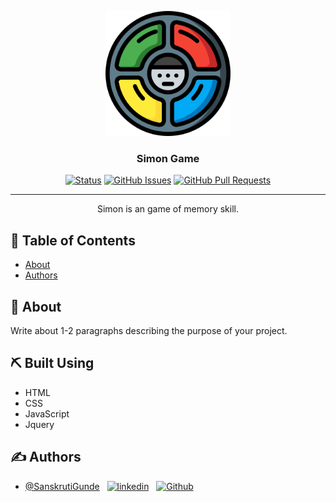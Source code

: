 <p align="center">
  <a href="https://sanskrutigunde.github.io/SimonGame/" rel="noopener">
 <img width=200px height=200px src="logo/logo.png" alt="Project logo"></a>
</p>

<h3 align="center">Simon Game</h3>

<div align="center">

[![Status](https://img.shields.io/badge/status-active-success.svg)]()
[![GitHub Issues](https://img.shields.io/github/issues/SanskrutiGunde/SimonGame.svg)](https://github.com/SanskrutiGunde/SimonGame/issues)
[![GitHub Pull Requests](https://img.shields.io/github/issues-pr/SanskrutiGunde/SimonGame.svg)](https://github.com/SanskrutiGunde/SimonGame/pulls)

</div>

---

<p align="center"> Simon is an game of memory skill.
    <br> 
</p>

## 📝 Table of Contents

- [About](#about)
- [Authors](#authors)

## 🧐 About <a name = "about"></a>

Write about 1-2 paragraphs describing the purpose of your project.

## ⛏️ Built Using <a name = "built_using"></a>

- HTML
- CSS
- JavaScript
- Jquery

## ✍️ Authors <a name = "authors"></a>

- [@SanskrutiGunde](https://github.com/SanskrutiGunde) &nbsp;
  <span align="center">
  <a href="https://www.linkedin.com/in/sanskrutigunde/" rel="noopener">
  <img src="http://i.imgur.com/DPKDOxg.png" alt="linkedin"></a>
  &nbsp;
  <a href="https://github.com/SanskrutiGunde" rel="noopener">
  <img src="http://i.imgur.com/0o48UoR.png" alt="Github"></a>
  </span>
